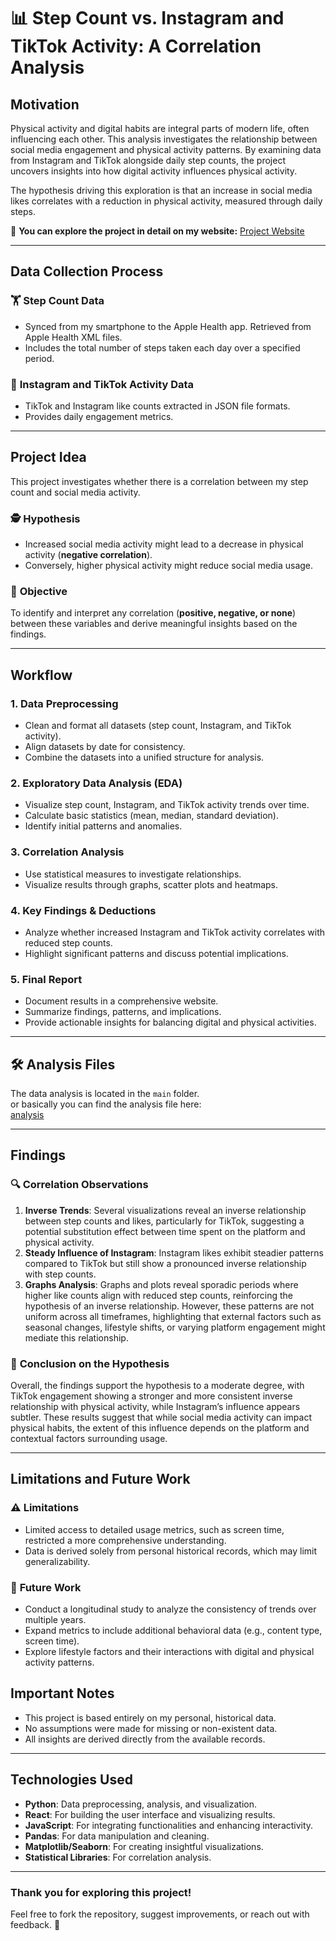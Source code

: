 # 📊 Step Count vs. Instagram and TikTok Activity: A Correlation Analysis

## **Motivation**
Physical activity and digital habits are integral parts of modern life, often influencing each other. This analysis investigates the relationship between social media engagement and physical activity patterns. By examining data from Instagram and TikTok alongside daily step counts, the project uncovers insights into how digital activity influences physical activity.

The hypothesis driving this exploration is that an increase in social media likes correlates with a reduction in physical activity, measured through daily steps.

🔗 **You can explore the project in detail on my website:** [Project Website](https://dsa-210-project.vercel.app/)

---

## **Data Collection Process**

### 🏋️ **Step Count Data**
- Synced from my smartphone to the Apple Health app. Retrieved from Apple Health XML files.
- Includes the total number of steps taken each day over a specified period.

### 🔰 **Instagram and TikTok Activity Data**
- TikTok and Instagram like counts extracted in JSON file formats.
- Provides daily engagement metrics.



---

## **Project Idea**

This project investigates whether there is a correlation between my step count and social media activity.

### 🕵️ **Hypothesis**
- Increased social media activity might lead to a decrease in physical activity (**negative correlation**).
- Conversely, higher physical activity might reduce social media usage.

### 🎯 **Objective**
To identify and interpret any correlation (**positive, negative, or none**) between these variables and derive meaningful insights based on the findings.

---

## **Workflow**

### **1. Data Preprocessing**
- Clean and format all datasets (step count, Instagram, and TikTok activity).
- Align datasets by date for consistency.
- Combine the datasets into a unified structure for analysis.

### **2. Exploratory Data Analysis (EDA)**
- Visualize step count, Instagram, and TikTok activity trends over time.
- Calculate basic statistics (mean, median, standard deviation).
- Identify initial patterns and anomalies.

### **3. Correlation Analysis**
- Use statistical measures to investigate relationships.
- Visualize results through graphs, scatter plots and heatmaps.

### **4. Key Findings & Deductions**
- Analyze whether increased Instagram and TikTok activity correlates with reduced step counts.
- Highlight significant patterns and discuss potential implications.

### **5. Final Report**
- Document results in a comprehensive website.
- Summarize findings, patterns, and implications.
- Provide actionable insights for balancing digital and physical activities.


---
## 🛠 Analysis Files

The data analysis is located in the `main` folder.  
or basically you can find the analysis file here:  
[analysis](https://github.com/umutkeremzengin/DSA210_PROJECT/blob/main/DSA210%20data-checkpoint.ipynb)


---

## **Findings**

### 🔍 **Correlation Observations**
1. **Inverse Trends**: Several visualizations reveal an inverse relationship between step counts and likes, particularly for TikTok, suggesting a potential substitution effect between time spent on the platform and physical activity.
2. **Steady Influence of Instagram**: Instagram likes exhibit steadier patterns compared to TikTok but still show a pronounced inverse relationship with step counts.
3. **Graphs Analysis**: Graphs and plots reveal sporadic periods where higher like counts align with reduced step counts, reinforcing the hypothesis of an inverse relationship. However, these patterns are not uniform across all timeframes, highlighting that external factors such as seasonal changes, lifestyle shifts, or varying platform engagement might mediate this relationship.
### 🧩 **Conclusion on the Hypothesis**
Overall, the findings support the hypothesis to a moderate degree, with TikTok engagement showing a stronger and more consistent inverse relationship with physical activity, while Instagram’s influence appears subtler. These results suggest that while social media activity can impact physical habits, the extent of this influence depends on the platform and contextual factors surrounding usage.

---

## **Limitations and Future Work**

### ⚠️ **Limitations**
- Limited access to detailed usage metrics, such as screen time, restricted a more comprehensive understanding.
- Data is derived solely from personal historical records, which may limit generalizability.

### 🚀 **Future Work**
- Conduct a longitudinal study to analyze the consistency of trends over multiple years.
- Expand metrics to include additional behavioral data (e.g., content type, screen time).
- Explore lifestyle factors and their interactions with digital and physical activity patterns.

  
## **Important Notes**

- This project is based entirely on my personal, historical data.
- No assumptions were made for missing or non-existent data.
- All insights are derived directly from the available records.

---

## **Technologies Used**

- **Python**: Data preprocessing, analysis, and visualization.
- **React**: For building the user interface and visualizing results.
- **JavaScript**: For integrating functionalities and enhancing interactivity.
- **Pandas**: For data manipulation and cleaning.
- **Matplotlib/Seaborn**: For creating insightful visualizations.
- **Statistical Libraries**: For correlation analysis.

---

### Thank you for exploring this project! 
Feel free to fork the repository, suggest improvements, or reach out with feedback. 🚀
